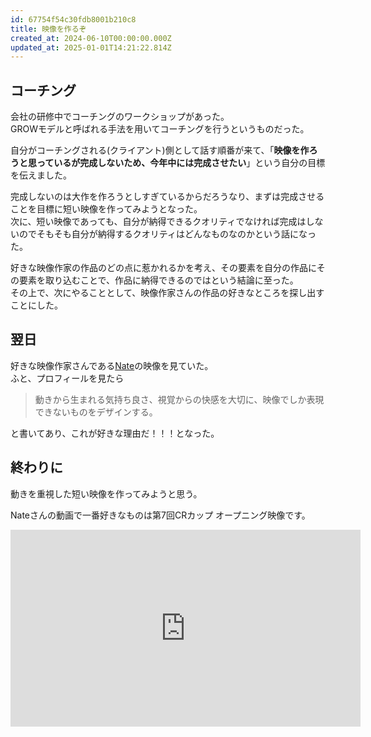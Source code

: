 ```yaml
---
id: 67754f54c30fdb8001b210c8
title: 映像を作るぞ
created_at: 2024-06-10T00:00:00.000Z
updated_at: 2025-01-01T14:21:22.814Z
---
```


<h2>コーチング</h2>
<p>会社の研修中でコーチングのワークショップがあった。<br>
GROWモデルと呼ばれる手法を用いてコーチングを行うというものだった。</p>
<p>自分がコーチングされる(クライアント)側として話す順番が来て、「<strong>映像を作ろうと思っているが完成しないため、今年中には完成させたい</strong>」という自分の目標を伝えました。</p>
<p>完成しないのは大作を作ろうとしすぎているからだろうなり、まずは完成させることを目標に短い映像を作ってみようとなった。<br>
次に、短い映像であっても、自分が納得できるクオリティでなければ完成はしないのでそもそも自分が納得するクオリティはどんなものなのかという話になった。</p>
<p>好きな映像作家の作品のどの点に惹かれるかを考え、その要素を自分の作品にその要素を取り込むことで、作品に納得できるのではという結論に至った。<br>
その上で、次にやることとして、映像作家さんの作品の好きなところを探し出すことにした。</p>
<h2>翌日</h2>
<p>好きな映像作家さんである<a href="https://nate.jp/">Nate</a>の映像を見ていた。<br>
ふと、プロフィールを見たら</p>
<blockquote>
<p>動きから生まれる気持ち良さ、視覚からの快感を大切に、映像でしか表現できないものをデザインする。</p>
</blockquote>
<p>と書いてあり、これが好きな理由だ！！！となった。</p>
<h2>終わりに</h2>
<p>動きを重視した短い映像を作ってみようと思う。</p>
<p>Nateさんの動画で一番好きなものは第7回CRカップ オープニング映像です。</p>
<iframe width="560" height="315" src="https://www.youtube.com/embed/1OdkwNJM-BA?si=-bZ2HZajTyPgm32_&amp;start=26" title="YouTube video player" frameBorder="0" allow="accelerometer; autoplay; clipboard-write; encrypted-media; gyroscope; picture-in-picture; web-share" referrerPolicy="strict-origin-when-cross-origin" allowFullScreen></iframe>
